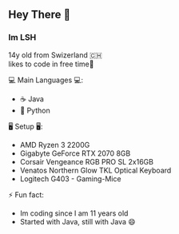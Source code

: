 ## Hey There 👋
### Im LSH

14y old from Swizerland 🇨🇭   
likes to code in free time🙂  

💻 Main Languages 💻:
* ☕ Java  
* 🐍 Python  

🖥 Setup 🖥:
* AMD Ryzen 3 2200G
* Gigabyte GeForce RTX 2070 8GB
* Corsair Vengeance RGB PRO SL 2x16GB
* Venatos Northern Glow TKL Optical Keyboard
* Logitech G403 - Gaming-Mice

⚡ Fun fact:
* Im coding since I am 11 years old
* Started with Java, still with Java 😄 


<!--
**KREATIV-LSH/KREATIV-LSH** is a ✨ _special_ ✨ repository because its `README.md` (this file) appears on your GitHub profile.

Here are some ideas to get you started:

- 🔭 I’m currently working on ...
- 🌱 I’m currently learning ...
- 👯 I’m looking to collaborate on ...
- 🤔 I’m looking for help with ...
- 💬 Ask me about ...
- 📫 How to reach me: ...
- 😄 Pronouns: ...
- ⚡ Fun fact: ...
-->
